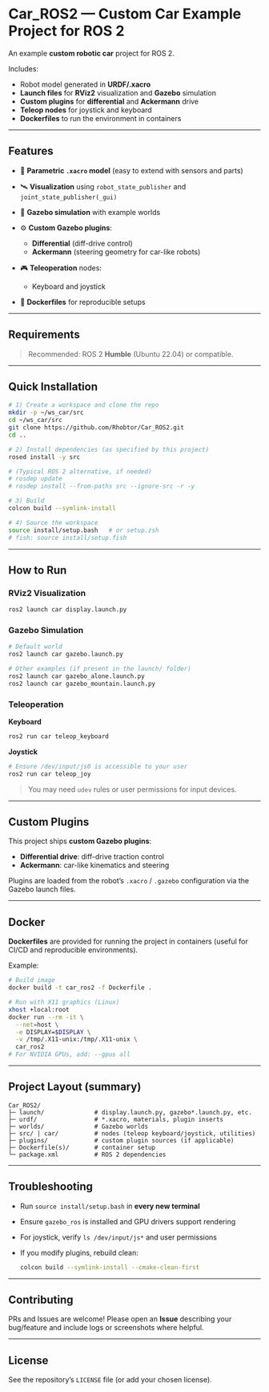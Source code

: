 # Car\_ROS2 — Custom Car Example Project for ROS 2

An example **custom robotic car** project for ROS 2.

Includes:

* Robot model generated in **URDF/.xacro**
* **Launch files** for **RViz2** visualization and **Gazebo** simulation
* **Custom plugins** for **differential** and **Ackermann** drive
* **Teleop nodes** for joystick and keyboard
* **Dockerfiles** to run the environment in containers



---

## Features

* 🔩 **Parametric `.xacro` model** (easy to extend with sensors and parts)
* 🛰️ **Visualization** using `robot_state_publisher` and `joint_state_publisher(_gui)`
* 🧪 **Gazebo simulation** with example worlds
* ⚙️ **Custom Gazebo plugins**:

  * **Differential** (diff-drive control)
  * **Ackermann** (steering geometry for car-like robots)
* 🎮 **Teleoperation** nodes:

  * Keyboard and joystick
* 🐳 **Dockerfiles** for reproducible setups

---

## Requirements


> Recommended: ROS 2 **Humble** (Ubuntu 22.04) or compatible.

---

## Quick Installation

```bash
# 1) Create a workspace and clone the repo
mkdir -p ~/ws_car/src
cd ~/ws_car/src
git clone https://github.com/Rhobtor/Car_ROS2.git
cd ..

# 2) Install dependencies (as specified by this project)
rosed install -y src

# (Typical ROS 2 alternative, if needed)
# rosdep update
# rosdep install --from-paths src --ignore-src -r -y

# 3) Build
colcon build --symlink-install

# 4) Source the workspace
source install/setup.bash   # or setup.zsh
# fish: source install/setup.fish
```

---

## How to Run

### RViz2 Visualization

```bash
ros2 launch car display.launch.py
```

### Gazebo Simulation

```bash
# Default world
ros2 launch car gazebo.launch.py

# Other examples (if present in the launch/ folder)
ros2 launch car gazebo_alone.launch.py
ros2 launch car gazebo_mountain.launch.py
```

### Teleoperation

**Keyboard**

```bash
ros2 run car teleop_keyboard
```

**Joystick**

```bash
# Ensure /dev/input/js0 is accessible to your user
ros2 run car teleop_joy
```

> You may need `udev` rules or user permissions for input devices.

---

## Custom Plugins

This project ships **custom Gazebo plugins**:

* **Differential drive**: diff-drive traction control
* **Ackermann**: car-like kinematics and steering

Plugins are loaded from the robot’s `.xacro` / `.gazebo` configuration via the Gazebo launch files.

---

## Docker

**Dockerfiles** are provided for running the project in containers (useful for CI/CD and reproducible environments).

Example:

```bash
# Build image
docker build -t car_ros2 -f Dockerfile .

# Run with X11 graphics (Linux)
xhost +local:root
docker run --rm -it \
  --net=host \
  -e DISPLAY=$DISPLAY \
  -v /tmp/.X11-unix:/tmp/.X11-unix \
  car_ros2
# For NVIDIA GPUs, add: --gpus all
```

---

## Project Layout (summary)

```
Car_ROS2/
├─ launch/              # display.launch.py, gazebo*.launch.py, etc.
├─ urdf/                # *.xacro, materials, plugin inserts
├─ worlds/              # Gazebo worlds
├─ src/ | car/          # nodes (teleop keyboard/joystick, utilities)
├─ plugins/             # custom plugin sources (if applicable)
├─ Dockerfile(s)/       # container setup
└─ package.xml          # ROS 2 dependencies
```

---

## Troubleshooting

* Run `source install/setup.bash` in **every new terminal**
* Ensure `gazebo_ros` is installed and GPU drivers support rendering
* For joystick, verify `ls /dev/input/js*` and user permissions
* If you modify plugins, rebuild clean:

  ```bash
  colcon build --symlink-install --cmake-clean-first
  ```

---

## Contributing

PRs and Issues are welcome! Please open an **Issue** describing your bug/feature and include logs or screenshots where helpful.

---

## License

See the repository’s `LICENSE` file (or add your chosen license).
